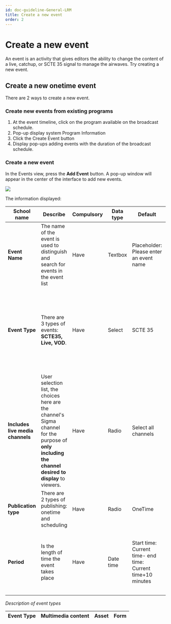 ```yaml
---
id: doc-guideline-General-LRM
title: Create a new event
order: 2
---
```


# Create a new event

An event is an activity that gives editors the ability to change the content of a live, catchup, or SCTE 35 signal to manage the airwaves. Try creating a new event.

## Create a new onetime event

There are 2 ways to create a new event.

### Create new events from existing programs

1. At the event timeline, click on the program available on the broadcast schedule.
2. Pop-up display system Program Information
3. Click the Create Event button
4. Display pop-ups adding events with the duration of the broadcast schedule.

### Create a new event

In the Events view, press the **Add Event** button.
A pop-up window will appear in the center of the interface to add new events.

![](/images/lrm/pop-up/create-event.png)

The information displayed:

| School name                      | Describe                                                                                                                                               | Compulsory | Data type | Default                                                     | Rule                                                                                                                                     |
| -------------------------------- | ------------------------------------------------------------------------------------------------------------------------------------------------------ | ---------- | --------- | ----------------------------------------------------------- | ---------------------------------------------------------------------------------------------------------------------------------------- |
| **Event Name**                   | The name of the event is used to distinguish and search for events in the event list                                                                   | Have       | Textbox   | Placeholder: Please enter an event name                     | Block special characters, support spaces, underscores, strikethrough<br />No Vietnamese language support                                 |
| **Event Type**                   | There are 3 types of events: **SCTE35, Live, VOD**.                                                                                                    | Have       | Select    | SCTE 35                                                     | Vietnamese language is not supported. Depending on the choice, the system will open sub-options as described in the table below.         |
| **Includes live media channels** | User selection list, the choices here are the channel's Sigma channel for the purpose of **only including the channel desired to display** to viewers. | Have       | Radio     | Select all channels                                         | Support spaces, underscores, strikethrough                                                                                               |
| **Publication type**             | There are 2 types of publishing: onetime and scheduling                                                                                                | Have       | Radio     | OneTime                                                     |                                                                                                                                          |
| **Period**                       | Is the length of time the event takes place                                                                                                            | Have       | Date time | Start time: Current time- end time: Current time+10 minutes | Events with duration limit **24 hours** (selected over day) <br />Start date as of 00:00:00 - end date as of 23:59:59 |

_Description of event types_

<table class="tg">
<thead>
  <tr>
    <th class="tg-0pky" style="font-weight:bold" >Event Type</th>
    <th class="tg-0pky" style="font-weight:bold" >Multimedia content</th>
    <th class="tg-0pky" style="font-weight:bold" >Asset</th>
    <th class="tg-0pky" style="font-weight:bold">Form</th>
    <th class="tg-0pky" style="f
